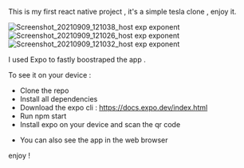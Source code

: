 This is my first react native project , it's a simple tesla clone , enjoy it.


![Screenshot_20210909_121038_host exp exponent](https://user-images.githubusercontent.com/56540121/132671219-a04844d9-09e1-4ff9-a5a4-0fb76254487a.jpg)
![Screenshot_20210909_121026_host exp exponent](https://user-images.githubusercontent.com/56540121/132671226-dd4d8407-c26e-489a-935c-363e04a27af3.jpg)
![Screenshot_20210909_121032_host exp exponent](https://user-images.githubusercontent.com/56540121/132671227-500c31f0-41e6-4d05-aef3-1c58112091cd.jpg)


I used Expo to fastly boostraped the app .

To see it on your device :

- Clone the repo
- Install all dependencies
- Download the expo cli : https://docs.expo.dev/index.html
- Run npm start
- Install expo on your device and scan the qr code

* You can also see the app in the web browser

enjoy !
